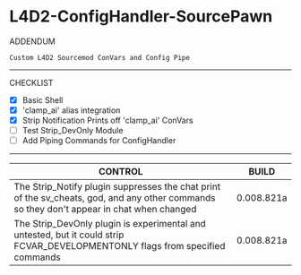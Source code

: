 # L4D2-ConfigHandler-SourcePawn
ADDENDUM
```
Custom L4D2 Sourcemod ConVars and Config Pipe
```
***
CHECKLIST
- [x] Basic Shell
- [x] 'clamp_ai' alias integration
- [x] Strip Notification Prints off 'clamp_ai' ConVars
- [ ] Test Strip_DevOnly Module
- [ ] Add Piping Commands for ConfigHandler

***

CONTROL | BUILD
------------ | -------------
The Strip_Notify plugin suppresses the chat print of the sv_cheats, god, and any other commands so they don't appear in chat when changed | 0.008.821a
The Strip_DevOnly plugin is experimental and untested, but it could strip FCVAR_DEVELOPMENTONLY flags from specified commands | 0.008.821a
